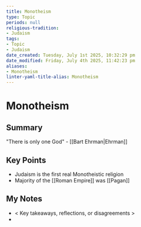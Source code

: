 ```yaml
---
title: Monotheism
type: Topic
periods: null
religious-tradition:
- Judaism
tags:
- Topic
- Judaism
date_created: Tuesday, July 1st 2025, 10:32:29 pm
date_modified: Friday, July 4th 2025, 11:42:23 pm
aliases:
- Monotheism
linter-yaml-title-alias: Monotheism
---
```


# Monotheism

## Summary
"There is only one God" - [[Bart Ehrman|Ehrman]]

## Key Points
- Judaism is the first real Monotheistic religion 
- Majority of the [[Roman Empire]] was [[Pagan]]

## My Notes
- < Key takeaways, reflections, or disagreements >
- 